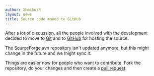 ```yaml
---
author: XhmikosR
layout: news
title: Source code moved to GitHub
---
```


After a lot of discussion, all the people involved with the development decided
to move to [Git](http://git-scm.com/) and to [GitHub](https://github.com/mpc-hc/mpc-hc)
for hosting the source.

<!--more-->

The SourceForge svn repository isn't updated anymore, but this might change
in the future and we might sync it.

Things are easier now for people who want to contribute.
Fork the repository, do your changes and then create
a [pull request](https://github.com/mpc-hc/mpc-hc/pulls).
